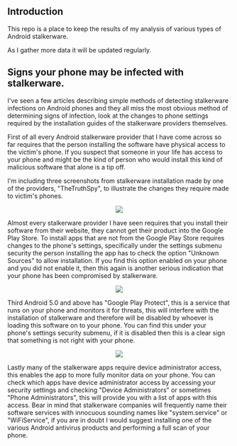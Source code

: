 ## Introduction

This repo is a place to keep the results of my analysis of various types of Android stalkerware.

As I gather more data it will be updated regularly.

## Signs your phone may be infected with stalkerware.

I've seen a few articles describing simple methods of detecting stalkerware infections on Android phones and they all miss the most obvious method of determining signs of infection, look at the changes to phone settings required by the installation guides of the stalkerware providers themselves.

First of all every Android stalkerware provider that I have come across so far requires that the person installing the software have physical access to the victim's phone. If you suspect that someone in your life has access to your phone and might be the kind of person who would install this kind of malicious software that alone is a tip off.

I'm including three screenshots from stalkerware installation made by one of the providers, "TheTruthSpy", to illustrate the changes they require made to victim's phones.
 
 <p align="center">
  <img src="https://raw.githubusercontent.com/diskurse/android-stalkerware/master/docs/images/conclusion-detection.jpg">
</p>
 
Almost every stalkerware provider I have seen requires that you install their software from their website, they cannot get their product into the Google Play Store. To install apps that are not from the Google Play Store requires changes to the phone's settings, specifically under the settings submenu security the person installing the app has to check the option "Unknown Sources" to allow installation. If you find this option enabled on your phone and you did not enable it, then this again is another serious indication that your phone has been compromised by stalkerware.

 <p align="center">
  <img src="https://raw.githubusercontent.com/diskurse/android-stalkerware/master/docs/images/conclusion-unknown-sources.png">
</p>

Third Android 5.0 and above has "Google Play Protect", this is a service that runs on your phone and monitors it for threats, this will interfere with the installation of stalkerware and therefore will be disabled by whoever is loading this software on to your phone. You can find this under your phone's settings security submenu, if it is disabled then this is a clear sign that something is not right with your phone.

<p align="center">
  <img src="https://raw.githubusercontent.com/diskurse/android-stalkerware/master/docs/images/conclusion-administrator.png">
</p>

Lastly many of the stalkerware apps require device administrator access, this enables the app to more fully monitor data on your phone. You can check which apps have device administrator access by accessing your security settings and checking "Device Administrators" or sometimes "Phone Administrators", this will provide you with a list of apps with this access. Bear in mind that stalkerware companies will frequently name their software services with innocuous sounding names like "system.service" or "WiFiService", if you are in doubt I would suggest installing one of the various Android antivirus products and performing a full scan of your phone.
